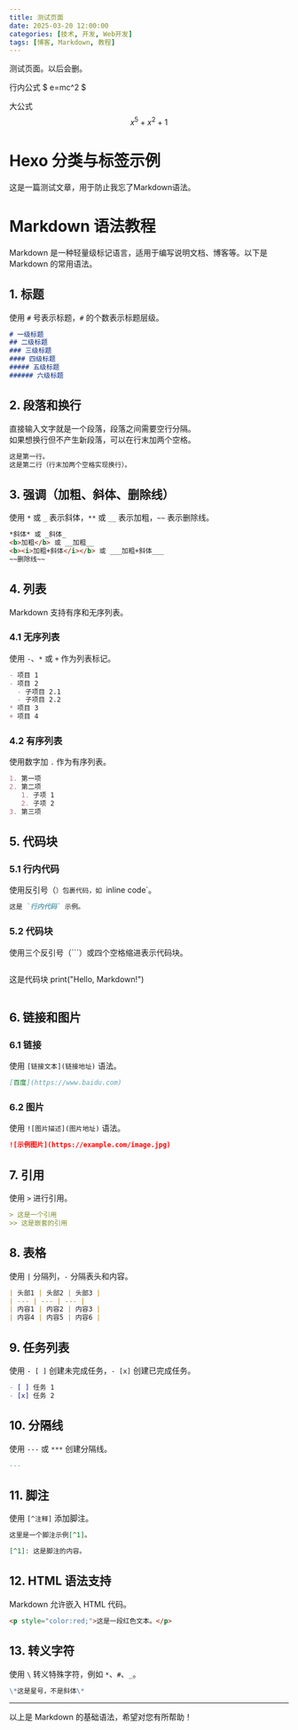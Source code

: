 ```yaml
---
title: 测试页面
date: 2025-03-20 12:00:00
categories: [技术, 开发, Web开发]
tags: [博客, Markdown, 教程]
---
```


测试页面。以后会删。

<!--more-->

行内公式 $ e=mc^2 $

大公式
$$
x^5+x^2+1
$$

# Hexo 分类与标签示例

这是一篇测试文章，用于防止我忘了Markdown语法。

# Markdown 语法教程

Markdown 是一种轻量级标记语言，适用于编写说明文档、博客等。以下是 Markdown 的常用语法。

## 1. 标题
使用 `#` 号表示标题，`#` 的个数表示标题层级。

```markdown
# 一级标题
## 二级标题
### 三级标题
#### 四级标题
##### 五级标题
###### 六级标题
```

## 2. 段落和换行
直接输入文字就是一个段落，段落之间需要空行分隔。  
如果想换行但不产生新段落，可以在行末加两个空格。

```markdown
这是第一行。  
这是第二行（行末加两个空格实现换行）。
```

## 3. 强调（加粗、斜体、删除线）
使用 `*` 或 `_` 表示斜体，`**` 或 `__` 表示加粗，`~~` 表示删除线。

```markdown
*斜体* 或 _斜体_  
<b>加粗</b> 或 __加粗__
<b><i>加粗+斜体</i></b> 或 ___加粗+斜体___  
~~删除线~~
```

## 4. 列表
Markdown 支持有序和无序列表。

### 4.1 无序列表
使用 `-`、`*` 或 `+` 作为列表标记。

```markdown
- 项目 1
- 项目 2
  - 子项目 2.1
  - 子项目 2.2
* 项目 3
+ 项目 4
```

### 4.2 有序列表
使用数字加 `.` 作为有序列表。

```markdown
1. 第一项
2. 第二项
   1. 子项 1
   2. 子项 2
3. 第三项
```

## 5. 代码块
### 5.1 行内代码
使用反引号（`）包裹代码，如 `inline code`。

```markdown
这是 `行内代码` 示例。
```

### 5.2 代码块
使用三个反引号（```）或四个空格缩进表示代码块。

```markdown
```
这是代码块
print("Hello, Markdown!")
```
```

## 6. 链接和图片
### 6.1 链接
使用 `[链接文本](链接地址)` 语法。

```markdown
[百度](https://www.baidu.com)
```

### 6.2 图片
使用 `![图片描述](图片地址)` 语法。

```markdown
![示例图片](https://example.com/image.jpg)
```

## 7. 引用
使用 `>` 进行引用。

```markdown
> 这是一个引用
>> 这是嵌套的引用
```

## 8. 表格
使用 `|` 分隔列，`-` 分隔表头和内容。

```markdown
| 头部1 | 头部2 | 头部3 |
| --- | --- | --- |
| 内容1 | 内容2 | 内容3 |
| 内容4 | 内容5 | 内容6 |
```

## 9. 任务列表
使用 `- [ ]` 创建未完成任务，`- [x]` 创建已完成任务。

```markdown
- [ ] 任务 1
- [x] 任务 2
```

## 10. 分隔线
使用 `---` 或 `***` 创建分隔线。

```markdown
---
```

## 11. 脚注
使用 `[^注释]` 添加脚注。

```markdown
这里是一个脚注示例[^1]。

[^1]: 这是脚注的内容。
```

## 12. HTML 语法支持
Markdown 允许嵌入 HTML 代码。

```markdown
<p style="color:red;">这是一段红色文本。</p>
```

## 13. 转义字符
使用 `\` 转义特殊字符，例如 `*`、`#`、`_`。

```markdown
\*这是星号，不是斜体\*
```

---

以上是 Markdown 的基础语法，希望对您有所帮助！
